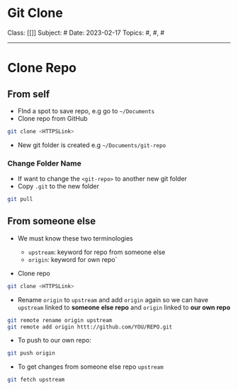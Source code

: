 # Git Clone
Class: [[]]
Subject: #
Date: 2023-02-17
Topics: #, #, # 

---

# Clone Repo

## From self
- FInd a spot to save repo, e.g go to `~/Documents`
- Clone repo from GitHub
```bash
git clone <HTTPSLink>
```
- New git folder is created e.g `~/Documents/git-repo`

### Change Folder Name
- If want to change the `<git-repo>` to another new git folder
- Copy `.git` to the new folder
```zsh
git pull
``` 

## From someone else

- We must know these two terminologies
	- `upstream`: keyword for repo from someone else
	- `origin`: keyword for own repo`

- Clone repo
```bash
git clone <HTTPSLink>
```

- Rename `origin` to `upstream` and add `origin` again so we can have `upstream` linked to **someone else repo** and `origin` linked to **our own repo**
```bash
git remote rename origin upstream
git remote add origin httt://github.com/YOU/REPO.git
```

- To push to our own repo:
```bash
git push origin
```

- To get changes from someone else repo `upstream`
```bash
git fetch upstream
```